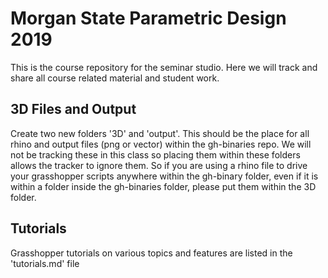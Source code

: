 # Morgan State Parametric Design 2019
This is the course repository for the seminar studio.  Here we will track and share all course related material and student work.

## 3D Files and Output
Create two new folders '3D' and 'output'.  This should be the place for all rhino and output files (png or vector) within the gh-binaries repo.  We will not be tracking these in this class so placing them within these folders allows the tracker to ignore them.  So if you are using a rhino file to drive your grasshopper scripts anywhere within the gh-binary folder, even if it is within a folder inside the gh-binaries folder, please put them within the 3D folder.

## Tutorials
Grasshopper tutorials on various topics and features are listed in the 'tutorials.md' file